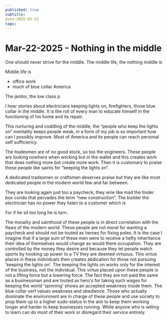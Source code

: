 ```yaml
---
published: true
subtitle: 
date:2025-03-22
tags: 
---
```


# Mar-22-2025 - Nothing in the middle

One should never strive for the middle. The middle life, the nothing middle is 

Middle life is
- office work
- much of blue collar America

The janitor, the low class p

I hear stories about electricians keeping lights on, firefighters, those blue collar in the middle. It is the roll of every man to educate himself in the functioning of his home and its repair. 

This nurturing and coddling of the middle, the “people who keep the lights on” mentality keeps people weak, in a form of my job is so important how can I possibly improve. Most of America and its people can reach personal self sufficiency.

The tradesmen are of no good stock, so too the engineers. These people are looking nowhere when working but in the wallet and this creates work that does nothing more but create more work. Then it is customary to praise these people like saints for “keeping the lights on”. 

A dedicated tradesmen or craftsmen deserves praise but they are like most dedicated people in the modern world few and far between.

They are looking again just too a paycheck, they wire like mad the tinder box condo that pervades the term “new construction”. The builder the electrician has no power they listen to a customer which is 

For if he sit too long he is torn.

The morality and sainthood of these people is in direct correlation with the flaws of the modern world. These people are not moral for wanting a paycheck and should not be touted as heroes for fixing poles. It is the case I imagine that if a large sum of these men were to receive a hefty inheritance their idea of themselves would change as would there occupation. They are controlled by the money they desire and because they let people watch sports by hooking up power to a TV they are deemed virtuous. This virtue places in these individuals then creates abdication for those not pursuing 'keeping the lights on'. The keeping the lights on works only for the interest of the business, not the individual. This virtue placed upon these people is not a lifting force but a lowering force. The fact they are not paid the same as a businessman and are touted as hero's for taking such wages for keeping the world 'spinning' shows an accepted weakness inside them. The blue collar serf values weakness and obedience. Those who actually dominate the environment are in charge of these people and use society to prop them up to a higher sudo-status in the aim to keep them working longer and harder to keep businesses running. While anyone who is willing to learn can do most of their work or disregard their service entirely.
